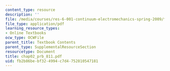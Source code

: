 ```yaml
---
content_type: resource
description: ''
file: /media/courses/res-6-001-continuum-electromechanics-spring-2009/fb2b86bebf324994c7d4752810547181_chap02_prb_811.pdf
file_type: application/pdf
learning_resource_types:
- Online Textbooks
ocw_type: OCWFile
parent_title: Textbook Contents
parent_type: SupplementalResourceSection
resourcetype: Document
title: chap02_prb_811.pdf
uid: fb2b86be-bf32-4994-c7d4-752810547181
---
```

